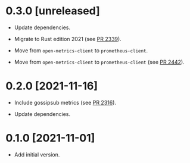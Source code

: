 # 0.3.0 [unreleased]

- Update dependencies.

- Migrate to Rust edition 2021 (see [PR 2339]).

- Move from `open-metrics-client` to `prometheus-client`.

- Move from `open-metrics-client` to `prometheus-client` (see [PR 2442]).

[PR 2339]: https://github.com/libp2p/rust-libp2p/pull/2339
[PR 2442]: https://github.com/libp2p/rust-libp2p/pull/2442

# 0.2.0 [2021-11-16]

- Include gossipsub metrics (see [PR 2316]).

- Update dependencies.

[PR 2316]: https://github.com/libp2p/rust-libp2p/pull/2316

# 0.1.0 [2021-11-01]

- Add initial version.
